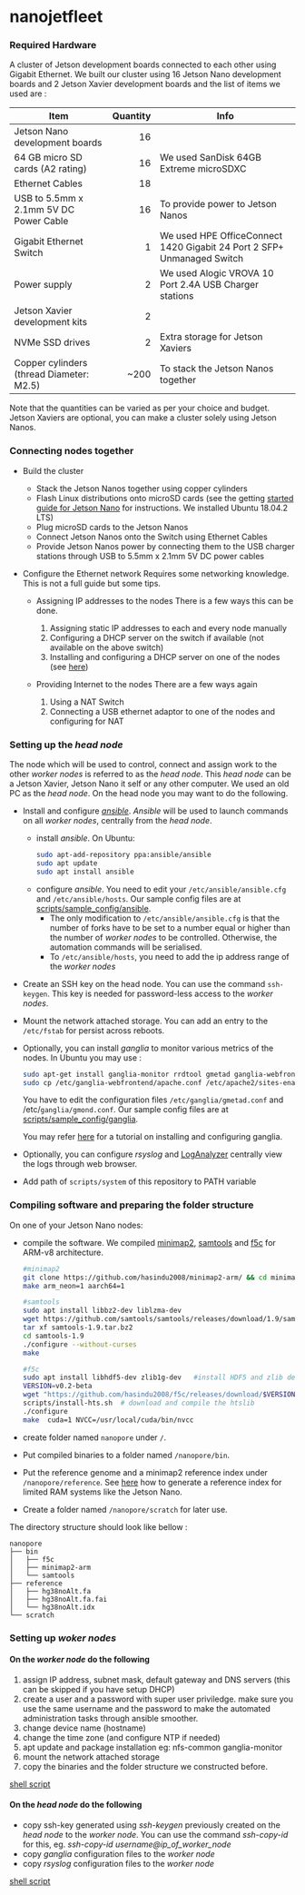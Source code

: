 # nanojetfleet

### Required Hardware

A cluster of Jetson development boards connected to each other using Gigabit Ethernet. We built our cluster using 16 Jetson Nano development boards and 2 Jetson Xavier development boards and the list of items we used are :

| Item                                    | Quantity      | Info                                    |
| -------------                           |-------------:|-------------                          |
| Jetson Nano development boards          |           16    |                                         |   
| 64 GB micro SD cards (A2 rating)        |           16    | We used SanDisk 64GB Extreme microSDXC  |
| Ethernet Cables                         |           18    |                                         |  
| USB to 5.5mm x 2.1mm 5V DC Power Cable  |           16    | To provide power to Jetson Nanos        |
| Gigabit Ethernet Switch                 |            1   |  We used HPE OfficeConnect 1420 Gigabit 24 Port 2 SFP+ Unmanaged Switch                                       |
| Power supply                            |            2   |  We used Alogic VROVA 10 Port 2.4A USB Charger stations                                        |
| Jetson Xavier development kits           |            2   |                                         |  
| NVMe SSD drives                         |            2   | Extra storage for Jetson Xaviers                                        |  
| Copper cylinders (thread Diameter: M2.5)                        |            ~200   |   To stack the Jetson Nanos together                                      |  

Note that the quantities can be varied as per your choice and budget. Jetson Xaviers are optional, you can make a cluster solely using Jetson Nanos.

### Connecting nodes together

- Build the cluster
  - Stack the Jetson Nanos together using copper cylinders
  - Flash Linux distributions onto microSD cards (see the getting [started guide for Jetson Nano](https://developer.nvidia.com/embedded/learn/get-started-jetson-nano-devkit) for instructions. We installed Ubuntu 18.04.2 LTS)
  - Plug microSD cards to the Jetson Nanos
  - Connect Jetson Nanos onto the Switch using Ethernet Cables
  - Provide Jetson Nanos power by connecting them to the USB charger stations through USB to 5.5mm x 2.1mm 5V DC power cables


- Configure the Ethernet network
  Requires some networking knowledge. This is not a full guide but some tips.
  - Assigning IP addresses to the nodes
    There is a few ways this can be done.
    1. Assigning static IP addresses to each and every node manually
    2. Configuring a DHCP server on the switch if available (not available on the above switch)
    3. Installing and configuring a DHCP server on one of the nodes (see [here](https://www.tecmint.com/install-dhcp-server-in-ubuntu-debian/))

  - Providing Internet to the nodes
    There are a few ways again
    1. Using a NAT Switch
    2. Connecting a USB ethernet adaptor to one of the nodes and configuring for NAT


### Setting up the *head node*

The node which will be used to control, connect and assign work to the other *worker nodes* is referred to as the *head node*.  This *head node* can be a Jetson Xavier, Jetson Nano it self or any other computer. We used an old PC as the *head node*. On the head node you may want to do the following.

- Install and configure [*ansible*](https://docs.ansible.com/ansible/latest/index.html). *Ansible* will be used to launch commands on all *worker nodes*, centrally from the *head node*.
  - install *ansible*. On Ubuntu:
    ```bash
    sudo apt-add-repository ppa:ansible/ansible
    sudo apt update
    sudo apt install ansible
    ```
  - configure *ansible*.
    You need to edit your `/etc/ansible/ansible.cfg` and `/etc/ansible/hosts`. Our sample config files are at [scripts/sample_config/ansible](scripts/sample_config/ansible).
    - The only modification to `/etc/ansible/ansible.cfg` is that the number of forks have to be set to a number equal or higher than the number of *worker nodes* to be controlled. Otherwise, the automation commands will be serialised.
    - To `/etc/ansible/hosts`, you need to add the ip address range of the *worker nodes*


- Create an SSH key on the head node. You can use the command `ssh-keygen`. This key is needed for password-less access to the *worker nodes*.

- Mount the network attached storage. You can add an entry to the `/etc/fstab` for persist across reboots.

- Optionally, you can install *ganglia* to monitor various metrics of the nodes. In Ubuntu you may use :

  ```bash
  sudo apt-get install ganglia-monitor rrdtool gmetad ganglia-webfrontend
  sudo cp /etc/ganglia-webfrontend/apache.conf /etc/apache2/sites-enabled/ganglia.conf

  ```

  You have to edit the configuration files `/etc/ganglia/gmetad.conf`  and /etc/`ganglia/gmond.conf`. Our sample config files are at [scripts/sample_config/ganglia](scripts/sample_config/ganglia).

  You may refer [here](https://hostpresto.com/community/tutorials/how-to-install-and-configure-ganglia-monitor-on-ubuntu-16-04/) for a tutorial on installing and configuring ganglia.

- Optionally, you can configure *rsyslog* and [LogAnalyzer](https://loganalyzer.adiscon.com/) centrally view the logs through web browser.

- Add path of  `scripts/system` of this repository to PATH variable

### Compiling software and preparing the folder structure

On one of your Jetson Nano nodes:

- compile the software. We compiled [minimap2](https://github.com/lh3/minimap2), [samtools](http://www.htslib.org) and [f5c](https://github.com/hasindu2008/f5c) for ARM-v8 architecture.

  ```bash
  #minimap2
  git clone https://github.com/hasindu2008/minimap2-arm/ && cd minimap2-arm/
  make arm_neon=1 aarch64=1

  #samtools
  sudo apt install libbz2-dev liblzma-dev
  wget https://github.com/samtools/samtools/releases/download/1.9/samtools-1.9.tar.bz2
  tar xf samtools-1.9.tar.bz2
  cd samtools-1.9
  ./configure --without-curses
  make

  #f5c
  sudo apt install libhdf5-dev zlib1g-dev   #install HDF5 and zlib development libraries
  VERSION=v0.2-beta
  wget "https://github.com/hasindu2008/f5c/releases/download/$VERSION/f5c-$VERSION-release.tar.gz" && tar xvf f5c-$VERSION-release.tar.gz && cd f5c-$VERSION/
  scripts/install-hts.sh  # download and compile the htslib
  ./configure             
  make  cuda=1 NVCC=/usr/local/cuda/bin/nvcc
  ```

- create folder named `nanopore` under `/`.
- Put compiled binaries to a folder named `/nanopore/bin`.
- Put the reference genome and a minimap2 reference index under `/nanopore/reference`. See [here](https://github.com/hasindu2008/minimap2-arm/tree/master/misc/idxtools) how to generate a reference index for limited RAM systems like the Jetson Nano.
- Create a folder named `/nanopore/scratch` for later use.

The directory structure should look like bellow :

  ```
  nanopore
  ├── bin
  │   ├── f5c
  │   ├── minimap2-arm
  │   └── samtools
  ├── reference
  │   ├── hg38noAlt.fa
  │   ├── hg38noAlt.fa.fai
  │   └── hg38noAlt.idx
  └── scratch

  ```

### Setting up *woker nodes*

#### On the *worker node* do the following

  1. assign IP address, subnet mask, default gateway and DNS servers (this can be skipped if you have setup DHCP)
  2. create a user and a password with super user priviledge. make sure you use the same username and the password to make the automated administration tasks through ansible smoother.
  3. change device name (hostname)
  4. change the time zone (and configure NTP if needed)
  5. apt update and package installation  eg: nfs-common ganglia-monitor
  6. mount the network attached storage
  7. copy the binaries and the folder structure we constructed before.

  [shell script](scripts/new_workernode_setup/run_on_workernode.sh)  

#### On the *head node* do the following

  - copy ssh-key generated using *ssh-keygen* previously created on the *head node* to the *worker node*. You can use the command *ssh-copy-id* for this, eg. *ssh-copy-id username@ip_of_worker_node*
  - copy *ganglia* configuration files to the *worker node*
  - copy *rsyslog* configuration files to the *worker node*

  [shell script](scripts/new_workernode_setup/run_on_headnode.sh)  
